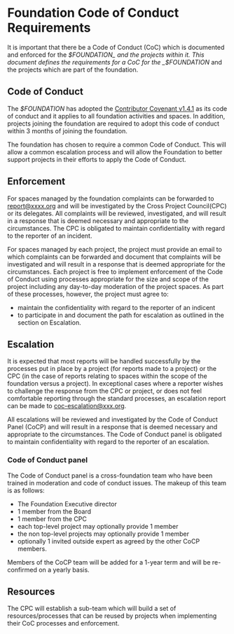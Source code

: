 # Foundation Code of Conduct Requirements

It is important that there be a Code of Conduct (CoC) which
is documented and enforced for the _$FOUNDATION_ and the
projects within it. This document defines the requirements
for a CoC for the _$FOUNDATION_ and the projects which are part
of the foundation.


## Code of Conduct

The _$FOUNDATION_ has adopted the
[Contributor Covenant v1.4.1](https://www.contributor-covenant.org/version/1/4/code-of-conduct.md)
as its code of conduct and it applies to all foundation activities and spaces. In
addition, projects joining the foundation are required to adopt this code of conduct
within 3 months of joining the foundation.

The foundation has chosen to require a common Code of Conduct. This will allow a common
escalation process and will allow the Foundation to better support projects in their efforts to apply
the Code of Conduct.

## Enforcement

For spaces managed by the foundation complaints can be forwarded to report@xxxx.org and will
be investigated by the Cross Project Council(CPC) or its delegates. All complaints will be reviewed, 
investigated, and will result in a response that is deemed necessary and appropriate
to the circumstances. The CPC is obligated to maintain confidentiality with regard
to the reporter of an incident.

For spaces managed by each project, the project must provide an email to which complaints 
can be forwarded and document that complaints will be investigated and will result in a
response that is deemed appropriate for the circumstances. Each project is free to
implement enforcement of the Code of Conduct using processes appropriate for the size
and scope of the project including any day-to-day moderation of the project spaces. As part
of these processes, however, the project must agree to:
  * maintain the confidentiality with regard to the reporter of an indicent
  * to participate in and document the path for escalation as outlined in the section on Escalation.

## Escalation

It is expected that most reports will be handled successfully by the processes put
in place by a project (for reports made to a project) or the CPC (in the
case of reports relating to spaces within the scope of the foundation versus a project).
In exceptional cases where a reporter wishes to challenge the response from the CPC or
project, or does not feel comfortable reporting through the standard processes, an escalation
report can be made to coc-escalation@xxx.org.

All escalations will be reviewed and investigated by the Code of Conduct Panel (CoCP)
and will result in a response that is deemed necessary and appropriate to the circumstances.
The Code of Conduct panel is obligated to maintain confidentiality with regard
to the reporter of an escalation. 

### Code of Conduct panel

The Code of Conduct panel is a cross-foundation team who have been trained in moderation
and code of conduct issues. The makeup of this team is as follows:

* The Foundation Executive director
* 1 member from the Board
* 1 member from the CPC
* each top-level project may optionally provide 1 member
* the non top-level projects may optionally provide 1 member
* optionally 1 invited outside expert as agreed by the other CoCP members.

Members of the CoCP team will be added for a 1-year term and will be re-confirmed on
a yearly basis.

## Resources

The CPC will establish a sub-team which will build a set of resources/processes that
can be reused by projects when implementing their CoC processes and enforcement.

